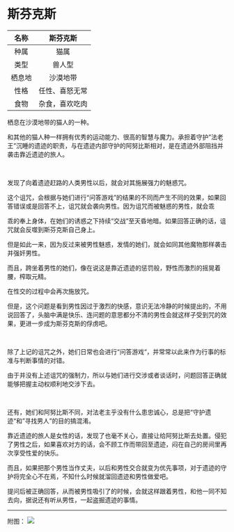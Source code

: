 # 斯芬克斯

|名称|斯芬克斯|
|:-:|:-:|
|种属|猫属|
|类型|兽人型|
|栖息地|沙漠地带|
|性格|任性、喜怒无常|
|食物|杂食，喜欢吃肉|

栖息在沙漠地带的猫人的一种。

和其他的猫人种一样拥有优秀的运动能力、很高的智慧与魔力。承担着守护”法老王”沉睡的遗迹的职责，与在遗迹内部守护的阿努比斯相对，是在遗迹外部阻挡并袭击靠近遗迹的旅人。

<br>

发现了向着遗迹赶路的人类男性以后，就会对其施展强力的魅惑咒。

这个诅咒，会根据与她们进行“问答游戏”的结果的不同而产生不同的效果，如果回答错误或是回答不上，诅咒就会袭向男性。因为诅咒而被魅惑的男性，就会乖

乖的奉上身体，在她们的诱惑之下持续“交战”至天昏地暗。如果回答正确的话，诅咒就会反噬到斯芬克斯自己身上。

但是如此一来，因为反过来被男性魅惑，发情的她们，就会如同其他魔物那样袭击并强奸男性。

而且，跨坐着男性的她们，像在说这是靠近遗迹的惩罚般，野性而激烈的摇晃着腰，榨取元精。

在性交的过程中会再次施放咒。

但是，这个问题是看到男性因过于激烈的快感，意识无法冷静的时候提出的，不用说回答了，头脑中满是快乐、连问题的意思都分不清的男性会就这样子受到咒的效果，更进一步成为斯芬克斯的俘虏吧。

<br>

除了上记的诅咒之外，她们日常也会进行“问答游戏“，并常常以此来作为行事的标准与判断事情的对错。

由于并没有上述诅咒的强制力，所以与她们进行交涉或者谈话时，问题回答正确就能够把握主动权顺利地交涉下去。

<br>

还有，她们和阿努比斯不同，对法老主乎没有什么患忠诚心，总是把“守护遗迹“和”寻找男人”的目的搞混淆。

靠近遗迹的旅人是女性的话，发现了也毫不关心，直接让给阿努比斯去处置。侵犯了男性之后，如果喜欢对方的话，会不顾工作而带回至遗迹，闷在自己的房间里再次享受性爱的快乐。

而且，如果把那个男性当作丈夫，以后和男性交合就变为优先事项，对于遗迹的守护将完全心不在焉，不知什么时候就溜回遗迹和男性做爱吧。

提问后被正确回答，从而被男性吸引了的时候，会就这样跟着男性，和他一同不知去向，据说还有听从男性，一起盗掘遗迹的事情。

---

附图： ![](img/魔物娘图鉴I/152-153斯芬克斯.jpg)